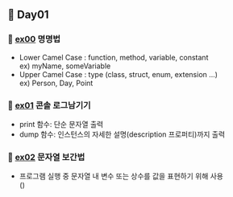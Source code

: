 ## :runner: Day01

### :page_with_curl: [ex00](./ex00) 명명법
- Lower Camel Case : function, method, variable, constant  
	ex) myName, someVariable
- Upper Camel Case : type (class, struct, enum, extension ...)  
	ex) Person, Day, Point 

### :page_with_curl: [ex01](./ex01) 콘솔 로그남기기
- print 함수: 단순 문자열 출력
- dump 함수: 인스턴스의 자세한 설명(description 프로퍼티)까지 출력

### :page_with_curl: [ex02](./ex02) 문자열 보간법
- 프로그램 실행 중 문자열 내 변수 또는 상수를 값을 표현하기 위해 사용  
	\()

